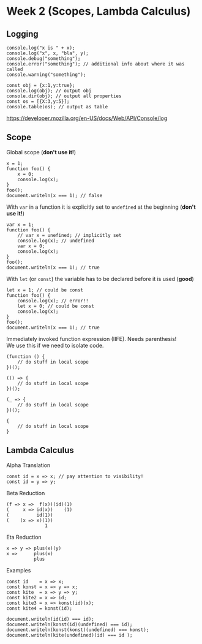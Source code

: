 # Week 2 (Scopes, Lambda Calculus)

## Logging

    console.log("x is " + x);
    console.log("x", x, "bla", y);
    console.debug("something");
    console.error("something"); // additional info about where it was called
    console.warning("something");

    const obj = {x:1,y:true};
    console.log(obj); // output obj
    console.dir(obj); // output all properties
    const os = [{X:3,y:5}];
    console.table(os); // output as table

https://developer.mozilla.org/en-US/docs/Web/API/Console/log

## Scope

Global scope (**don't use it!**)

    x = 1;
    function foo() {
        x = 0;
        console.log(x);
    }
    foo();
    document.writeln(x === 1); // false

With `var` in a function it is explicitly set to `undefined` at the beginning (**don't use it!**)

    var x = 1;
    function foo() {
        // var x = unefined; // implicitly set
        console.log(x); // undefined
        var x = 0;
        console.log(x);
    }
    foo();
    document.writeln(x === 1); // true

With `let` (or `const`) the variable has to be declared before it is used (**good**)
    
    let x = 1; // could be const
    function foo() {
        console.log(x); // error!!
        let x = 0; // could be const
        console.log(x);
    }
    foo();
    document.writeln(x === 1); // true

Immediately invoked function expression (IIFE). Needs parenthesis!  
We use this if we need to isolate code.

    (function () {
        // do stuff in local scope
    })();

    (() => {
        // do stuff in local scope
    })();

    (_ => {
        // do stuff in local scope
    })();

    {
        // do stuff in local scope
    }

## Lambda Calculus

Alpha Translation

    const id = x => x; // pay attention to visibility!
    const id = y => y;

Beta Reduction

    (f => x =>  f(x))(id)(1)
    (     x => id(x))    (1)
    (          id(1))
    (    (x => x)(1))
                  1

Eta Reduction

    x => y => plus(x)(y)
    x =>      plus(x)
              plus

Examples

    const id    = x => x;
    const konst = x => y => x;
    const kite  = x => y => y;
    const kite2 = x => id;
    const kite3 = x => konst(id)(x);
    const kite4 = konst(id);

    document.writeln(id(id) === id);
    document.writeln(konst(id)(undefined) === id);
    document.writeln(konst(konst)(undefined) === konst);
    document.writeln(kite(undefined)(id) === id );
